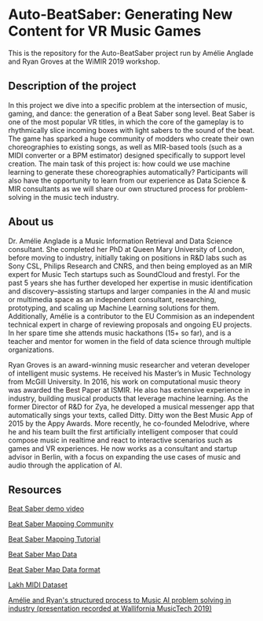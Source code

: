 # Auto-BeatSaber: Generating New Content for VR Music Games
This is the repository for the Auto-BeatSaber project run by Amélie Anglade and Ryan Groves at the WiMIR 2019 workshop.

## Description of the project
In this project we dive into a specific problem at the intersection of music, gaming, and dance: the generation of a Beat Saber song level. Beat Saber is one of the most popular VR titles, in which the core of the gameplay is to rhythmically slice incoming boxes with light sabers to the sound of the beat. The game has sparked a huge community of modders who create their own choreographies to existing songs, as well as MIR-based tools (such as a MIDI converter or a BPM estimator) designed specifically to support level creation. The main task of this project is: how could we use machine learning to generate these choreographies automatically? Participants will also have the opportunity to learn from our experience as Data Science & MIR consultants as we will share our own structured process for problem-solving in the music tech industry.

## About us
Dr. Amélie Anglade is a Music Information Retrieval and Data Science consultant. She completed her PhD at Queen Mary University of London, before moving to industry, initially taking on positions in R&D labs such as Sony CSL, Philips Research and CNRS, and then being employed as an MIR expert for Music Tech startups such as SoundCloud and frestyl. For the past 5 years she has further developed her expertise in music identification and discovery–assisting startups and larger companies in the AI and music or multimedia space as an independent consultant, researching, prototyping, and scaling up Machine Learning solutions for them. Additionally, Amélie is a contributor to the EU Commision as an independent technical expert in charge of reviewing proposals and ongoing EU projects. In her spare time she attends music hackathons (15+ so far), and is a teacher and mentor for women in the field of data science through multiple organizations.

Ryan Groves is an award-winning music researcher and veteran developer of intelligent music systems. He received his Master’s in Music Technology from McGill University. In 2016, his work on computational music theory was awarded the Best Paper at ISMIR. He also has extensive experience in industry, building musical products that leverage machine learning. As the former Director of R&D for Zya, he developed a musical messenger app that automatically sings your texts, called Ditty. Ditty won the Best Music App of 2015 by the Appy Awards. More recently, he co-founded Melodrive, where he and his team built the first artificially intelligent composer that could compose music in realtime and react to interactive scenarios such as games and VR experiences. He now works as a consultant and startup advisor in Berlin, with a focus on expanding the use cases of music and audio through the application of AI.

## Resources

[Beat Saber demo video](https://www.youtube.com/watch?v=gV1sw4lfwFw)

[Beat Saber Mapping Community](https://bsmg.wiki/mapping)

[Beat Saber Mapping Tutorial](https://bsaber.com/benny-custom-mapping/)

[Beat Saber Map Data](https://drive.google.com/file/d/1E38y96FdLfA3rdPZl5qRK_Ho_EzyXiGz/view)

[Beat Saber Map Data format](https://docs.google.com/presentation/d/1dG-MlY4GkqcRKzf6fPkDtyFyce1BQVnDREXqnCZ3Us0/edit#slide=id.g55b4b4143f_22_0)

[Lakh MIDI Dataset](https://colinraffel.com/projects/lmd/)

[Amélie and Ryan's structured process to Music AI problem solving in industry (presentation recorded at Wallifornia MusicTech 2019)](https://youtu.be/nkJXLGi4mJ0)
